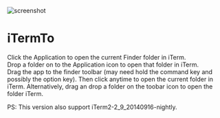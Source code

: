 ![screenshot](https://github.com/rc1/iTermTo/raw/master/screenshot.png)

# iTermTo

Click the Application to open the current Finder folder in iTerm.  
Drop a folder on to the Application icon to open that folder in iTerm.  
Drag the app to the finder toolbar (may need hold the command key and possibly the option key). Then click anytime to open the current folder in iTerm. Alternatively, drag an drop a folder on the toobar icon to open the folder iTerm.  

PS: This version also support iTerm2-2_9_20140916-nightly.
